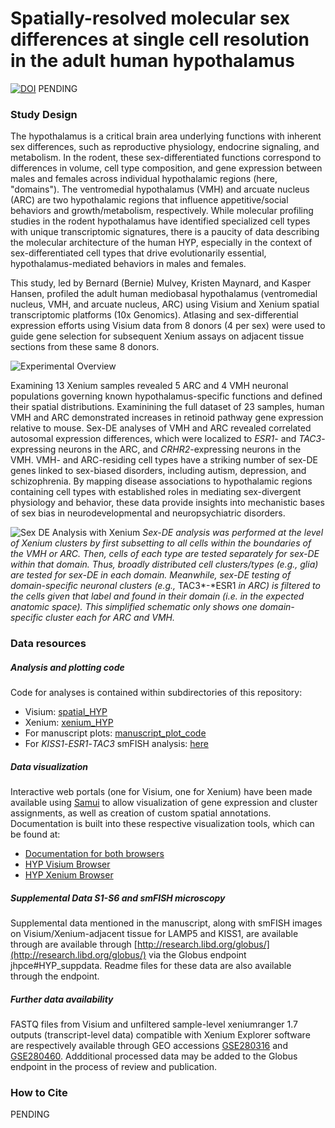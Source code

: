 # Spatially-resolved molecular sex differences at single cell resolution in the adult human hypothalamus

[![DOI](https://zenodo.org)]() PENDING

### Study Design
The hypothalamus is a critical brain area underlying functions with inherent sex differences, such as reproductive physiology, endocrine signaling, and metabolism. In the rodent, these sex-differentiated functions correspond to differences in volume, cell type composition, and gene expression between males and females across individual hypothalamic regions (here, "domains"). The ventromedial hypothalamus (VMH) and arcuate nucleus (ARC) are two hypothalamic regions that influence appetitive/social behaviors and growth/metabolism, respectively. While molecular profiling studies in the rodent hypothalamus have identified specialized cell types with unique transcriptomic signatures, there is a paucity of data describing the molecular architecture of the human HYP, especially in the context of sex-differentiated cell types that drive evolutionarily essential, hypothalamus-mediated behaviors in males and females. 

This study, led by Bernard (Bernie) Mulvey, Kristen Maynard, and Kasper Hansen, profiled the adult human mediobasal hypothalamus (ventromedial nucleus, VMH, and arcuate nucleus, ARC) using  Visium and Xenium spatial transcriptomic platforms (10x Genomics). Atlasing and sex-differential expression efforts using Visium data from 8 donors (4 per sex) were used to guide gene selection for subsequent Xenium assays on adjacent tissue sections from these same 8 donors.

![Experimental Overview](./images/overview.png)

Examining 13 Xenium samples revealed 5 ARC and 4 VMH neuronal populations governing known hypothalamus-specific functions and defined their spatial distributions. Examinining the full dataset of 23 samples, human VMH and ARC demonstrated increases in retinoid pathway gene expression relative to mouse. Sex-DE analyses of VMH and ARC revealed correlated autosomal expression differences, which were localized to *ESR1*- and *TAC3*-expressing neurons in the ARC, and *CRHR2*-expressing neurons in the VMH. VMH- and ARC-residing cell types have a striking number of sex-DE genes linked to sex-biased disorders, including autism, depression, and schizophrenia. By mapping disease associations to hypothalamic regions containing cell types with established roles in mediating sex-divergent physiology and behavior, these data provide insights into mechanistic bases of sex bias in neurodevelopmental and neuropsychiatric disorders.

![Sex DE Analysis with Xenium](./images/Xenium_sex_DE_analysis_schematic.png)
*Sex-DE analysis was performed at the level of Xenium clusters by first subsetting to all cells within the boundaries of the VMH or ARC. Then, cells of each type are tested separately for sex-DE within that domain. Thus, broadly distributed cell clusters/types (e.g., glia) are tested for sex-DE in each domain. Meanwhile, sex-DE testing of domain-specific neuronal clusters (e.g.,* TAC3*-*ESR1 *in ARC) is filtered to the cells given that label and found in their domain (i.e. in the expected anatomic space). This simplified schematic only shows one domain-specific cluster each for ARC and VMH.*

### Data resources

##### Analysis and plotting code
Code for analyses is contained within subdirectories of this repository: 
- Visium: [spatial_HYP](https://github.com/LieberInstitute/spatial_HYP/tree/main/spatial_HYP)
- Xenium: [xenium_HYP](https://github.com/LieberInstitute/spatial_HYP/tree/main/xenium_HYP)
- For manuscript plots: [manuscript_plot_code](https://github.com/LieberInstitute/spatial_HYP/tree/main/manuscript_plot_code)
- For *KISS1*-*ESR1*-*TAC3* smFISH analysis: [here](https://github.com/LieberInstitute/spatial_HYP/tree/main/Br1225_ESR1-TAC3-KISS1_smfish_analysis)

##### Data visualization
Interactive web portals (one for Visium, one for Xenium) have been made available using [Samui](https://samuibrowser.com/) to allow visualization of gene expression and cluster assignments, as well as creation of custom spatial annotations. Documentation is built into these respective visualization tools, which can be found at:

- [Documentation for both browsers](https://github.com/LieberInstitute/spatial_HYP/tree/main/samui_docs)
- [HYP Visium Browser](https://samuibrowser.com/from?url=data.libd.org/samuibrowser/&s=V12D05-348_C1&s=V12D05-348_D1&s=V12D05-350_C1&s=V12D05-350_D1&s=V12D07-075_A1&s=V12D07-075_D1&s=V12Y31-080_A1&s=V13M13-362_A1&s=V13M13-362_D1&s=V13Y24-346_C1)
- [HYP Xenium Browser](https://samuibrowser.com/from?url=data.libd.org/samuibrowser/&s=X36_5459A&s=X36_5459B&s=X36_8667C&s=X86_reg1&s=X86_reg2&s=X86_reg3&s=X97_reg1&s=X97_reg2&s=X97_reg3&s=X99_1225A&s=X99_1225B&s=X99_8741C&s=X99_8741D)

##### Supplemental Data S1-S6 and smFISH microscopy
Supplemental data mentioned in the manuscript, along with smFISH images on Visium/Xenium-adjacent tissue for LAMP5 and KISS1, are available through are available through [http://research.libd.org/globus/](http://research.libd.org/globus/) via the Globus endpoint jhpce#HYP_suppdata. Readme files for these data are also available through the endpoint.

##### Further data availability
FASTQ files from Visium and unfiltered sample-level xeniumranger 1.7 outputs (transcript-level data) compatible with Xenium Explorer software are respectively available through GEO accessions [GSE280316](https://www.ncbi.nlm.nih.gov/geo/query/acc.cgi?acc=GSE280316) and [GSE280460](https://www.ncbi.nlm.nih.gov/geo/query/acc.cgi?acc=GSE280460). Addditional processed data may be added to the Globus endpoint in the process of review and publication. 

### How to Cite
PENDING
